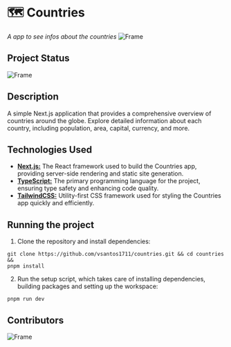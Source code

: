 # 🗺️ Countries

_A app to see infos about the countries_
![Frame](https://raw.githubusercontent.com/vsantos1711/countries/main/public/assets/project-example.png)

## Project Status
![Frame](http://img.shields.io/static/v1?label=STATUS&message=DONE&color=GREEN&style=for-the-badge)

## Description

A simple Next.js application that provides a comprehensive overview of countries around the globe. Explore detailed information about each country, including population, area, capital, currency, and more. 

## Technologies Used

- **[Next.js:](https://nextjs.org/)** The React framework used to build the Countries app, providing server-side rendering and static site generation.
- **[TypeScript:](https://www.typescriptlang.org/)** The primary programming language for the project, ensuring type safety and enhancing code quality.
- **[TailwindCSS:](https://tailwindcss.com/)** Utility-first CSS framework used for styling the Countries app quickly and efficiently.

##  Running the project

1. Clone the repository and install dependencies:

```shell
git clone https://github.com/vsantos1711/countries.git && cd countries && 
pnpm install
```
2. Run the setup script, which takes care of installing dependencies, building packages and setting up the workspace:

```shell
pnpm run dev
```

## Contributors

![Frame](https://contrib.rocks/image?repo=vsantos1711/countries)
